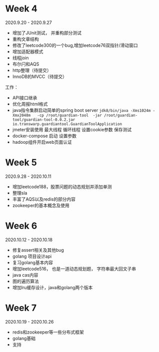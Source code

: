 # Week 4
2020.9.20 - 2020.9.27

- 增加了JUnit测试， 并重构部分测试
- 重构文章结构
- 修改了leetcode300的一个bug,增加leetcode76双指针/滑动窗口
- 增加适配器模式
- 线程join
- 布尔闩和AQS
- http整理（待提交）
- InnoDB的MVCC（待提交）

工作：
- API接口继承
- 优化周报html格式
- java指令集群启动简单的spring boot server
``
jdk8/bin/java -Xms1024m -Xmx2048m   -cp /root/guardian-tool  -jar /root/guardian-tool/guardian-tool-0.0.2.jar io.transwarp.guardiantool.GuardianToolApplication
``
- jmeter安装使用 最大线程 循环线程 设置cookie参数 保存测试
- docker-compose 启动 设置参数
- hadoop组件开启web页面认证


# Week 5
2020.9.28 - 2020.10.11

- 增加leetcode188，股票问题的动态规划并添加单测
- 整理sla
- 丰富了AQS以及redis的部分内容
- zookeeper的基本概念及使用

# Week 6
2020.10.12 - 2020.10.18
 
- 修复assert相关及其他bug
- golang 项目设计api
- 复习golang基本内容
- 增加leetcode516， 也是一道动态规划题， 字符串最大回文子串
- java cas内容
- 图的遍历算法
- 增加lru缓存设计，java和golang两个版本

# Week 7 
2020.10.19 - 2020.10.26

- redis和zookeeper等一些分布式框架
- golang基础
- 支持
